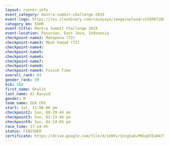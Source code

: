 ```yaml
---
layout: runner-info 
event_category: mantra-summit-challenge-2019 
event-logo: https://res.cloudinary.com/raceyaya/image/upload/v1569072809/logo/mantra-image_segrbx.jpg
category_km: 55KM 
event-title: Mantra Summit Challenge 2019 
event-location: Pasuruan, East Java, Indonesia 
checkpoint-name2: Mahapena (T2) 
checkpoint-name3: Mbah Kamad (T3) 
checkpoint-name4: 
checkpoint-name5: 
checkpoint-name6: 
checkpoint-name7: 
checkpoint-name8: 
checkpoint-name9: Finish Time
overall_rank: 43
gender_rank: 39
bib: 268
first_name: Ghalih
last_name: Al Rasyid
gender: M
team_name: GEA CRS
start: Sat, 11-00-00 pm
checkpoint2: Sun, 08-29-44 am
checkpoint3: Sun, 02-13-46 pm
checkpoint9: Sun, 04-24-05 pm
race_time: 17-24-05
status: FINISHER
certificate: https://drive.google.com/file/d/1eWYLr1ncgSabvPW1qU3IuH47S_mEhToU/view?usp=sharing
---
```

